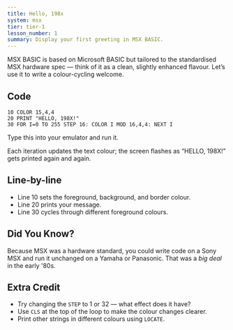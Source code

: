 ```yaml
---
title: Hello, 198x
system: msx
tier: tier-1
lesson_number: 1
summary: Display your first greeting in MSX BASIC.
---
```


MSX BASIC is based on Microsoft BASIC but tailored to the standardised MSX hardware spec — think of it as a clean, slightly enhanced flavour. Let’s use it to write a colour-cycling welcome.

## Code

```basic
10 COLOR 15,4,4
20 PRINT "HELLO, 198X!"
30 FOR I=0 TO 255 STEP 16: COLOR I MOD 16,4,4: NEXT I
```

Type this into your emulator and run it.

Each iteration updates the text colour; the screen flashes as “HELLO, 198X!” gets printed again and again.

## Line-by-line

* Line 10 sets the foreground, background, and border colour.
* Line 20 prints your message.
* Line 30 cycles through different foreground colours.

## Did You Know?

Because MSX was a hardware standard, you could write code on a Sony MSX and run it unchanged on a Yamaha or Panasonic. That was a _big deal_ in the early '80s.

## Extra Credit

* Try changing the `STEP` to 1 or 32 — what effect does it have?
* Use `CLS` at the top of the loop to make the colour changes clearer.
* Print other strings in different colours using `LOCATE`.

